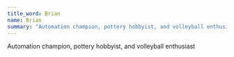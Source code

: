 ```yaml
---
title_word: Brian
name: Brian
summary: "Automation champion, pottery hobbyist, and volleyball enthusiast"
---
```



Automation champion, pottery hobbyist, and volleyball enthusiast
